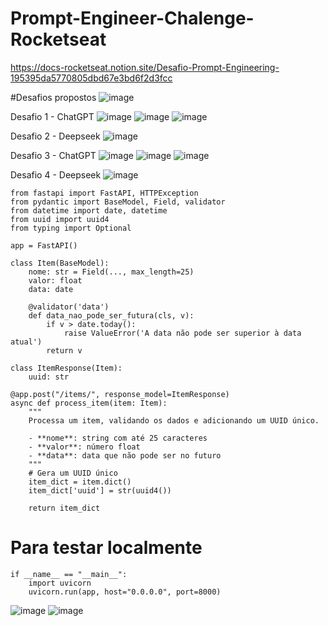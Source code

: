 # Prompt-Engineer-Chalenge-Rocketseat
https://docs-rocketseat.notion.site/Desafio-Prompt-Engineering-195395da5770805dbd67e3bd6f2d3fcc

#Desafios propostos
![image](https://github.com/user-attachments/assets/e7589780-90f3-460d-afff-d3bf7001b20d)

Desafio 1 - ChatGPT
![image](https://github.com/user-attachments/assets/5108a3c0-219f-455d-9479-6ac0db6df17b)
![image](https://github.com/user-attachments/assets/b80826bc-3b18-4361-a75b-01996d4ad585)
![image](https://github.com/user-attachments/assets/477aca65-942b-4493-af2e-3139d3fba82e)

Desafio 2 - Deepseek
![image](https://github.com/user-attachments/assets/58c8cd18-c7f3-4928-8cf4-eaed8c6f9f18)

Desafio 3 - ChatGPT
![image](https://github.com/user-attachments/assets/064d3e68-abcc-4f74-a45e-834646529e1a)
![image](https://github.com/user-attachments/assets/fdd4b3ac-453a-4e15-b691-3e2eabbaf3c3)
![image](https://github.com/user-attachments/assets/055cc88f-41fc-49bb-afdb-caadcadb3a0c)

Desafio 4 - Deepseek
![image](https://github.com/user-attachments/assets/bf14ba9c-bdbf-4ffe-9531-294b81bc87b1)

```
from fastapi import FastAPI, HTTPException
from pydantic import BaseModel, Field, validator
from datetime import date, datetime
from uuid import uuid4
from typing import Optional

app = FastAPI()

class Item(BaseModel):
    nome: str = Field(..., max_length=25)
    valor: float
    data: date
    
    @validator('data')
    def data_nao_pode_ser_futura(cls, v):
        if v > date.today():
            raise ValueError('A data não pode ser superior à data atual')
        return v

class ItemResponse(Item):
    uuid: str

@app.post("/items/", response_model=ItemResponse)
async def process_item(item: Item):
    """
    Processa um item, validando os dados e adicionando um UUID único.
    
    - **nome**: string com até 25 caracteres
    - **valor**: número float
    - **data**: data que não pode ser no futuro
    """
    # Gera um UUID único
    item_dict = item.dict()
    item_dict['uuid'] = str(uuid4())
    
    return item_dict
```
# Para testar localmente
```
if __name__ == "__main__":
    import uvicorn
    uvicorn.run(app, host="0.0.0.0", port=8000)

```
![image](https://github.com/user-attachments/assets/43a1d703-d3f6-4b60-8c32-31a8fa872d51)
![image](https://github.com/user-attachments/assets/c5fea87e-8520-4d02-aa0b-95b023206edc)
